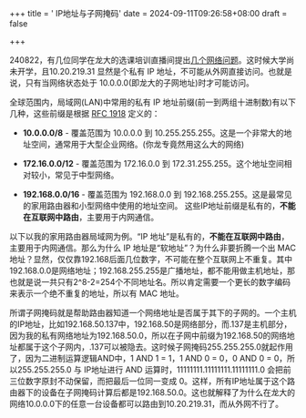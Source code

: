 +++
title = ' IP地址与子网掩码'
date = 2024-09-11T09:26:58+08:00
draft = false

+++



240822，有几位同学在龙大的选课培训直播间提出[几个网络问题](https://postimg.cc/7bqTcdMd)。这时候大学尚未开学，且10.20.219.31 显然是个私有 IP 地址，不可能从外网直接访问。也就是说，只有当网络状态处于 10.0.0.0(即龙大的子网地址)时才可能访问。



全球范围内，局域网(LAN)中常用的私有 IP 地址前缀(前一到两组十进制数)有以下几种，这些前缀是根据 [RFC 1918](https://tools.ietf.org/html/rfc1918) 定义的：
* **10.0.0.0/8** - 覆盖范围为 10.0.0.0 到 10.255.255.255。这是一个非常大的地址空间，通常用于大型企业网络。(你龙专竟然用这么大的网络)

* **172.16.0.0/12** - 覆盖范围为 172.16.0.0 到 172.31.255.255。这个地址空间相对较小，常见于中型网络。

* **192.168.0.0/16** - 覆盖范围为 192.168.0.0 到 192.168.255.255。这是最常见的家用路由器和小型网络中使用的地址空间。
  这些IP地址前缀是私有的，**不能在互联网中路由**，主要用于内网通信。

  

以下以我的家用路由器局域网为例。“IP 地址”是私有的，**不能在互联网中路由**，主要用于内网通信。那么为什么 IP 地址是“软地址”？为什么非要折腾一个出 MAC 地址？显然，仅仅靠192.168后面几位数字，不可能在整个互联网上不重复。其中192.168.0.0是网络地址；192.168.255.255是广播地址，都不能用做主机地址，那也就是说一共只有2^8-2=254个不同地址名。所以肯定需要一个更长的数字编码来表示一个绝不重复的地址，所以有 MAC 地址。



所谓子网掩码就是帮助路由器知道一个网络地址是否属于其下的子网的。一个主机的IP地址，比如192.168.50.137中，192.168.50是网络部分，而.137是主机部分，因为我的私有网络地址为192.168.50.0，所以在子网中前缀为192.168.50的网络地址都属于这个子网内，.137可以被隐去。这时候子网掩码255.255.255.0就起作用了，因为二进制运算逻辑AND中，1 AND 1 = 1，1 AND 0 = 0，0 AND 0 = 0，所以255.255.255.0 与 IP地址进行 AND 运算时，11111111.11111111.11111111.0 会把前三位数字原封不动保留，而把最后一位同一变成 0。这样，所有IP地址属于这个路由器下的设备在子网掩码计算后都是192.168.50.0。这也就解释了为什么在龙大的网络10.0.0.0下的任意一台设备都可以路由到10.20.219.31，而从外网不行了。
